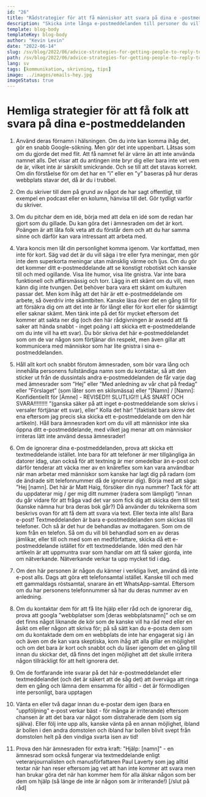 ```yaml
---
id: "26"
title: "Rådstrategier för att få människor att svara på dina e -postmeddelanden"
description: "Skicka inte långa e-postmeddelanden till personer du vill arbeta med.  Lägg bara din poäng så snabbt som möjligt och håll den kort."
template: blog-body
templateKey: blog-body
author: "Kevin Levin"
date: "2022-06-14"
slug: /sv/blog/2022/06/advice-strategies-for-getting-people-to-reply-to-your-emails
path: /sv/blog/2022/06/advice-strategies-for-getting-people-to-reply-to-your-emails
lang: sv
tags: [kommunikation, skrivning, tips]
image: ../images/emails-hey.jpg
imageStatus: true
---
```


# Hemliga strategier för att få folk att svara på dina e-postmeddelanden

1. Använd deras förnamn i hälsningen. Om du inte kan komma ihåg det, gör en snabb Google-sökning. Men gör det inte uppenbart. Låtsas som om du gjorde det med flit. Att få namnet fel är värre än att inte använda namnet alls. Det visar att du antingen inte bryr dig eller bara inte vet vem de är, vilket inte är särskilt smickrande. Och se till att det stavas korrekt. Om din förståelse för om det har en ”i” eller en ”y” baseras på hur deras webbplats stavar det, då är du i trubbel.

2. Om du skriver till dem på grund av något de har sagt offentligt, till exempel en podcast eller en kolumn, hänvisa till det. Gör tydligt varför du skriver.

3. Om du pitchar dem en idé, börja med att dela en idé som de redan har gjort som du gillade. Du kan göra det i ämnesraden om det är kort. Poängen är att låta folk veta att du förstår dem och att du har samma sinne och därför kan vara intressant att arbeta med.

4. Vara koncis men låt din personlighet komma igenom. Var kortfattad, men inte för kort. Säg vad det är du vill säga i tre eller fyra meningar, men gör inte dem superkorta meningar utan mänsklig värme och ljus. Om du gör det kommer ditt e-postmeddelande att se konstigt robotiskt och kanske till och med ogillande. Visa lite humor, visa lite gnistra. Var inte bara funktionell och affärsmässig och torr. Lägg in ett skämt om du vill, men känn dig inte tvungen. Det behöver bara vara ett skämt om kulturen passar det. Men kom ihåg att det här är ett e-postmeddelande om arbete, så överdriv inte skämtbiten. Kanske läsa över det en gång till för att försäkra dig om att det inte är för långt eller för kort eller för skämtigt eller saknar skämt. Men tänk inte på det för mycket eftersom det kommer att sakta ner dig (och den här rådgivningen är avsedd att få saker att hända snabbt - inget poäng i att skicka ett e-postmeddelande om du inte vill ha ett svar). Du bör skriva det här e-postmeddelandet som om de var någon som förtjänar din respekt, men även gillar att kommunicera med människor som har lite gnistra i sina e-postmeddelanden.

5. Håll allt kort och snabbt förutom ämnesraden, som bör vara lång och innehålla personens fullständiga namn som du kontaktar, så att den sticker ut från de dussintals andra e-postmeddelanden de får varje dag med ämnesrader som ”Hej” eller ”Med anledning av vår chat på fredag” eller ”Förslaget” (som låter som en skilsmässa) eller ”[Namn] / [Namn]: Konfidentiellt för [Ämne] - REVISED!!! SLUTLIG!!! LÄS SNART OCH SVARA!!!!!!!!! ”(ganska säker på att inget e-postmeddelande som skrivs i versaler förtjänar ett svar), eller” Kolla det här! ”(faktiskt bara skrev det ena eftersom jag precis ska skicka ett e-postmeddelande om den här artikeln). Håll bara ämnesraden kort om du vill att människor inte ska öppna ditt e-postmeddelande, med vilket jag menar att om människor irriteras lätt inte använd dessa ämnesrader!

6. Om de ignorerar dina e-postmeddelanden, prova att skicka ett textmeddelande istället. Inte bara för att telefoner är mer tillgängliga än datorer idag, utan också för att textning är mer omedelbar än e-post och därför tenderar att väcka mer av en knäreflex som kan vara användbar när man arbetar med människor som kanske har lagt dig på radarn (om de ändrade sitt telefonnummer då de ignorerar dig). Börja med att säga: ”Hej [namn]. Det här är Matt Haig, försöker din nya nummer? Tack för att du uppdaterar mig / ger mig ditt nummer (radera som lämpligt) ”innan du går vidare för att fråga vad det var som fick dig att skicka dem till text (kanske nämna hur bra deras bok går?) Då använder du teknikerna som beskrivs ovan för att få dem att svara via text. Eller texta inte alls! Bara e-post! Textmeddelanden är bara e-postmeddelanden som skickas till telefoner. Och så är det hur de behandlas av mottagaren. Som om de kom från en telefon. Så om du vill bli behandlad som en av deras jämlikar, eller till och med som en medförfattare, skicka då ett e-postmeddelande istället för ett textmeddelande. Idén med den här artikeln är att uppmuntra svar som handlar om att få saker gjorda, inte om nätverkande. Nätverkande verkar ta upp mycket tid i dag.

7. Om den här personen är någon du känner i verkliga livet, använd då inte e-post alls. Dags att göra ett telefonsamtal istället. Kanske till och med ett gammaldags röstsamtal, snarare än ett WhatsApp-samtal. Eftersom om du har personens telefonnummer så har du deras nummer av en anledning.

8. Om du kontaktar dem för att få lite hjälp eller råd och de ignorerar dig, prova att googla "webbplatser som [deras webbplatsnamn]" och se om det finns något liknande de kör som de kanske vill ha råd med eller en åsikt om eller någon att skriva för; på så sätt kan du e-posta dem som om du kontaktade dem om en webbplats de inte har engagerat sig i än och även om de kan vara skeptiska, kom ihåg att alla gillar en möjlighet och om det bara är kort och snabbt och du läser igenom det en gång till innan du skickar det, då finns det ingen möjlighet att det skulle irritera någon tillräckligt för att helt ignorera det.

9. Om de fortfarande inte svarar på det här e-postmeddelandet eller textmeddelandet (och det är säkert att de såg det) att överväga att ringa dem en gång och lämna dem ensamma för alltid - det är förmodligen inte personligt, bara upptagen

10. Vänta en eller två dagar innan du e-postar dem igen (bara en "uppföljning" e-post verkar bäst - för många är irriterande) eftersom chansen är att det bara var något som distraherade dem (som sig själva). Eller följ inte upp alls, kanske vänta på en annan möjlighet, ibland är bollen i den andra domstolen och ibland har bollen blivit svept från domstolen helt på den vindiga svarta isen av tid!

11. Prova den här ämnesraden för extra kraft: "Hjälp: [namn]" - en ämnesrad som också fungerar via textmeddelande enligt veteranjournalisten och manusförfattaren Paul Laverty som jag alltid textar när han reser eftersom jag vet att han inte kommer att svara men han brukar göra det när han kommer hem för alla älskar någon som ber dem om hjälp (så länge de inte är någon som är irriterande!) [/slut på råd]
